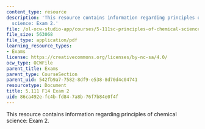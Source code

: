 ```yaml
---
content_type: resource
description: 'This resource contains information regarding principles of chemical
  science: Exam 2.'
file: /ol-ocw-studio-app/courses/5-111sc-principles-of-chemical-science-fall-2014/86ca492efc4bfd847a8b76f7b84e0f4f_MIT5_111F14_Exam2.pdf
file_size: 563068
file_type: application/pdf
learning_resource_types:
- Exams
license: https://creativecommons.org/licenses/by-nc-sa/4.0/
ocw_type: OCWFile
parent_title: Exams
parent_type: CourseSection
parent_uid: 542fb9a7-7582-8df9-e538-8d70d4c04741
resourcetype: Document
title: 5.111 F14 Exam 2
uid: 86ca492e-fc4b-fd84-7a8b-76f7b84e0f4f
---
```

This resource contains information regarding principles of chemical science: Exam 2.
